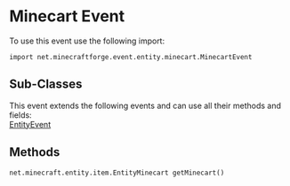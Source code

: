 # Minecart Event

To use this event use the following import:
```groovy:no-line-numbers
import net.minecraftforge.event.entity.minecart.MinecartEvent
```

## Sub-Classes
This event extends the following events and can use all their methods and fields: <br>
[EntityEvent](./entity_event/index.md)

## Methods
```groovy:no-line-numbers
net.minecraft.entity.item.EntityMinecart getMinecart()
```
